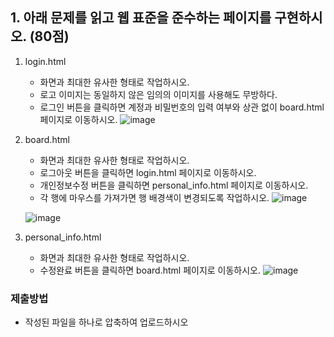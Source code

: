 ## 1. 아래 문제를 읽고 웹 표준을 준수하는 페이지를 구현하시오. (80점)
1. login.html
   - 화면과 최대한 유사한 형태로 작업하시오.
   - 로고 이미지는 동일하지 않은 임의의 이미지를 사용해도 무방하다.
   - 로그인 버튼을 클릭하면 계정과 비밀번호의 입력 여부와 상관 없이 board.html 페이지로 이동하시오.
     ![image](../img/login.png)

2. board.html
   - 화면과 최대한 유사한 형태로 작업하시오.
   - 로그아웃 버튼을 클릭하면 login.html 페이지로 이동하시오.
   - 개인정보수정 버튼을 클릭하면 personal_info.html 페이지로 이동하시오.
   - 각 행에 마우스를 가져가면 행 배경색이 변경되도록 작업하시오.
    ![image](../img/board.png)

    ![image](../img/board2.png)

3. personal_info.html
   - 화면과 최대한 유사한 형태로 작업하시오.
   - 수정완료 버튼을 클릭하면 board.html 페이지로 이동하시오.
    ![image](../img/info.png)

### 제출방법
- 작성된 파일을 하나로 압축하여 업로드하시오

